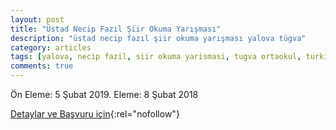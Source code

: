 ```yaml
---
layout: post
title: "Üstad Necip Fazıl Şiir Okuma Yarışması"
description: "üstad necip fazıl şiir okuma yarışması yalova tügva"
category: articles
tags: [yalova, necip fazil, siir okuma yarismasi, tugva ortaokul, turkiye genclik vakfi]
comments: true
---
```


Ön Eleme: 5 Şubat 2019. Eleme: 8 Şubat 2018


[Detaylar ve Başvuru için](https://twitter.com/tugvaciftlikkoy/status/1075769606189379584){:rel="nofollow"}